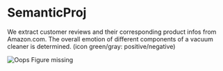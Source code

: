 # SemanticProj

We extract customer reviews and their corresponding product infos from Amazon.com. The overall emotion of different components of a vacuum cleaner is determined. (icon green/gray: positive/negative)

![Oops Figure missing](https://i.imgur.com/wnyHxgP.png)
